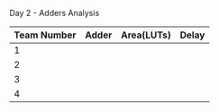 Day 2 - Adders Analysis 

|Team Number|Adder|Area(LUTs)|Delay|
|---|---|---|---|
|1|||
|2|||
|3|||
|4|||

